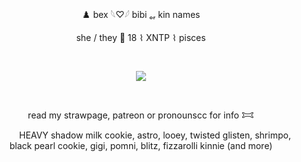<p align="center">
♟️ bex 𓆩♡𓆪  bibi ₒᵣ kin names
<p align="center">
she / they 🎲 18  ⌇  XNTP  ⌇  pisces

   ⠀⠀⠀ ⠀⠀ ⠀  ⠀⠀⠀ ⠀⠀ ⠀ ⠀⠀⠀      <p align="center">
   ![](https://komarev.com/ghpvc/?username=pur3lies&color=1750AC&style=flat&label=stars)
</p>  ⠀
<p align="center">
read my strawpage, patreon or pronounscc for info 𐂯
 <p align="center">
⠀⠀⠀ ⠀HEAVY shadow milk cookie, astro, looey, twisted glisten, shrimpo, black pearl cookie, gigi, pomni, blitz, fizzarolli kinnie (and more)
